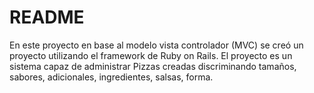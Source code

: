 # README

En este proyecto en base al modelo vista controlador (MVC) se creó un proyecto utilizando el framework de Ruby on Rails.
El proyecto es un sistema capaz de administrar Pizzas creadas discriminando tamaños, sabores, adicionales, ingredientes, salsas, forma. 
